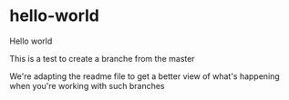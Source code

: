 # hello-world
Hello world

This is a test to create a branche from the master 

We're adapting the readme file to get a better view of what's happening when you're working with such branches

